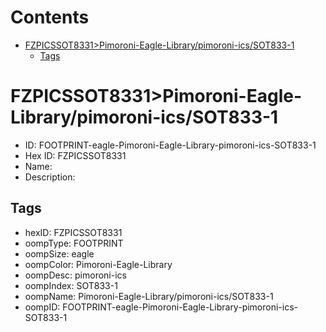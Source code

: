 



Contents
========

* [FZPICSSOT8331>Pimoroni-Eagle-Library/pimoroni-ics/SOT833-1](#fzpicssot8331pimoroni-eagle-librarypimoroni-icssot833-1)
	* [Tags](#tags)

# FZPICSSOT8331>Pimoroni-Eagle-Library/pimoroni-ics/SOT833-1

- ID: FOOTPRINT-eagle-Pimoroni-Eagle-Library-pimoroni-ics-SOT833-1
- Hex ID: FZPICSSOT8331
- Name: 
- Description: 

## Tags

- hexID: FZPICSSOT8331
- oompType: FOOTPRINT
- oompSize: eagle
- oompColor: Pimoroni-Eagle-Library
- oompDesc: pimoroni-ics
- oompIndex: SOT833-1
- oompName: Pimoroni-Eagle-Library/pimoroni-ics/SOT833-1
- oompID: FOOTPRINT-eagle-Pimoroni-Eagle-Library-pimoroni-ics-SOT833-1
